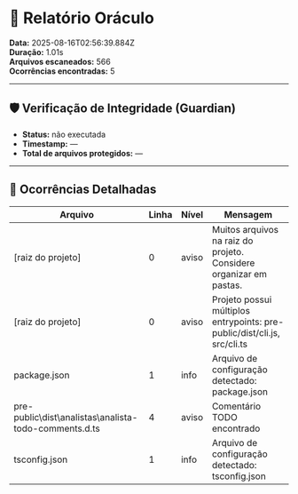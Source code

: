 # 🧾 Relatório Oráculo

**Data:** 2025-08-16T02:56:39.884Z  
**Duração:** 1.01s  
**Arquivos escaneados:** 566  
**Ocorrências encontradas:** 5

---

## 🛡️ Verificação de Integridade (Guardian)

- **Status:** não executada
- **Timestamp:** —
- **Total de arquivos protegidos:** —

---

## 🚨 Ocorrências Detalhadas

| Arquivo                                               | Linha | Nível | Mensagem                                                                 |
| ----------------------------------------------------- | ----- | ----- | ------------------------------------------------------------------------ |
| [raiz do projeto]                                     | 0     | aviso | Muitos arquivos na raiz do projeto. Considere organizar em pastas.       |
| [raiz do projeto]                                     | 0     | aviso | Projeto possui múltiplos entrypoints: pre-public/dist/cli.js, src/cli.ts |
| package.json                                          | 1     | info  | Arquivo de configuração detectado: package.json                          |
| pre-public\dist\analistas\analista-todo-comments.d.ts | 4     | aviso | Comentário TODO encontrado                                               |
| tsconfig.json                                         | 1     | info  | Arquivo de configuração detectado: tsconfig.json                         |
